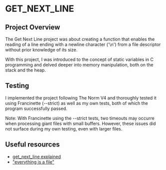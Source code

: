 # GET_NEXT_LINE

## Project Overview

The Get Next Line project was about creating a function that enables the reading of a line ending with a newline character ('\n') from a file descriptor without prior knowledge of its size.

With this project, I was introduced to the concept of static variables in C programming and delved deeper into memory manipulation, both on the stack and the heap.

## Testing

I implemented the project following The Norm V4 and thoroughly tested it using Francinette (--strict) as well as my own tests, both of which the program successfully passed.

Note:
With Francinette using the --strict tests, two timeouts may occurre when processing giant files with small buffers. However, these issues did not surface during my own testing, even with larger files.

## Useful resources

- [get_next_line explained](https://www.youtube.com/watch?v=8E9siq7apUU)
- ["everything is a file"](https://www.youtube.com/watch?v=-gP58pozNuM)